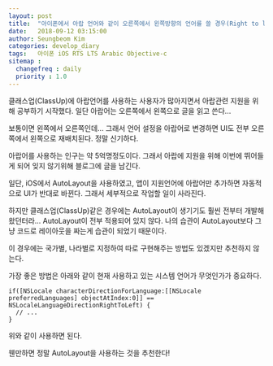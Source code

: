 ```yaml
---
layout: post
title:  "아이폰에서 아랍 언어와 같이 오른쪽에서 왼쪽방향의 언어를 쓸 경우(Right to left language like Arabic in iOS)."
date:   2018-09-12 03:15:00
author: Seungbeom Kim
categories: develop_diary
tags:	아이폰 iOS RTS LTS Arabic Objective-c
sitemap :
  changefreq : daily
  priority : 1.0
---
```


클래스업(ClassUp)에 아랍언어를 사용하는 사용자가 많아지면서 아랍관련 지원을 위해 공부하기 시작했다. 일단 아랍어는 오른쪽에서 왼쪽으로 글을 읽고 쓴다...

보통이면 왼쪽에서 오른쪽인데... 그래서 언어 설정을 아랍어로 변경하면 UI도 전부 오른쪽에서 왼쪽으로 재배치된다. 정말 신기하다.

아랍어를 사용하는 인구는 약 5억명정도이다. 그래서 아랍에 지원을 위해 이번에 뛰어들게 되어 잊지 않기위해 블로그에 글을 남긴다.

일단, iOS에서 AutoLayout을 사용하였고, 앱이 지원언어에 아랍어만 추가하면 자동적으로 UI가 반대로 바뀐다. 그래서 세부적으로 작업할 일이 사라진다.

하지만 클래스업(ClassUp)같은 경우에는 AutoLayout이 생기기도 훨씬 전부터 개발해왔던터라... AutoLayout이 전부 적용되어 있지 않다. 나의 습관이 AutoLayout보다 그냥 코드로 레이아웃을 짜는게 습관이 되었기 때문이다.

이 경우에는 국가별, 나라별로 지정하여 따로 구현해주는 방법도 있겠지만 추천하지 않는다.

가장 좋은 방법은 아래와 같이 현재 사용하고 있는 시스템 언어가 무엇인가가 중요하다.

    if([NSLocale characterDirectionForLanguage:[[NSLocale preferredLanguages] objectAtIndex:0]] == NSLocaleLanguageDirectionRightToLeft) {
      // ...
    }

위와 같이 사용하면 된다.

웬만하면 정말 AutoLayout을 사용하는 것을 추천한다!
